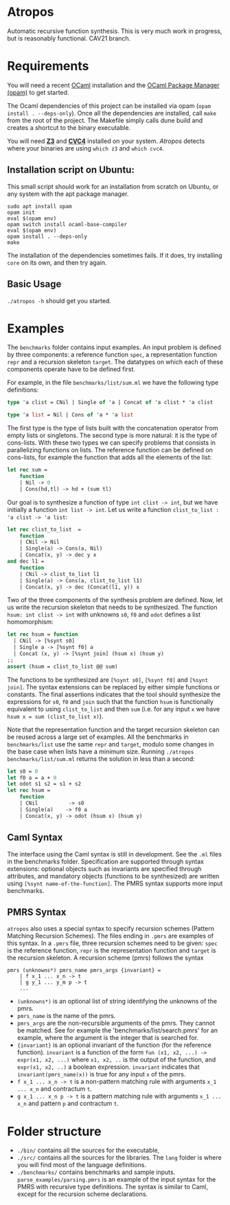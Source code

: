 # Atropos

Automatic recursive function synthesis.
This is very much work in progress, but is reasonably functional.
CAV21 branch.
# Requirements
You will need a recent [OCaml](https://ocaml.org/releases/4.11.1.html) installation and the [OCaml Package Manager (opam)](https://opam.ocaml.org) to get started.

The Ocaml dependencies of this project can be installed via opam (```opam install . --deps-only```).
Once all the dependencies are installed, call ```make``` from the root of the project. The Makefile simply calls dune build and creates a shortcut to the binary executable.

You will need [**Z3**](https://github.com/Z3Prover/z3) and [**CVC4**](https://cvc4.github.io) installed on your system. *Atropos* detects where your binaries are using `which z3` and `which cvc4`.

## Installation script on Ubuntu:
This small script should work for an installation from scratch on Ubuntu, or any system with the apt package manager.
```
sudo apt install opam
opam init
eval $(opam env)
opam switch install ocaml-base-compiler
eval $(opam env)
opam install . --deps-only
make
```
The installation of the dependencies sometimes fails. If it does, try installing `core` on its own, and then try again.

## Basic Usage
`./atropos -h` should get you started.

# Examples
The `benchmarks` folder contains input examples. An input problem is defined by three components: a reference function `spec`, a representation function `repr` and a recursion skeleton `target`.
The datatypes on which each of these components operate have to be defined first.

For example, in the file `benchmarks/list/sum.ml` we have the following type definitions:
```ocaml
type 'a clist = CNil | Single of 'a | Concat of 'a clist * 'a clist

type 'a list = Nil | Cons of 'a * 'a list
```
The first type is the type of lists built with the concatenation operator from empty lists or singletons. The second type is more natural: it is the type of cons-lists. With these two types we can specify problems that consists in parallelizing functions on lists. The reference function can be defined on cons-lists, for example the function that adds all the elements of the list:
```ocaml
let rec sum =
    function
    | Nil -> 0
    | Cons(hd,tl) -> hd + (sum tl)
```
Our goal is to synthesize a function of type `int clist -> int`, but we have initially a function `int list -> int`. Let us write a function `clist_to_list : 'a clist -> 'a list`:
```ocaml
let rec clist_to_list  =
    function
    | CNil -> Nil
    | Single(a) -> Cons(a, Nil)
    | Concat(x, y) -> dec y x
and dec l1 =
    function
    | CNil -> clist_to_list l1
    | Single(a) -> Cons(a, clist_to_list l1)
    | Concat(x, y) -> dec (Concat(l1, y)) x
```
Two of the three components of the synthesis problem are defined. Now, let us write the recursion skeleton that needs to be synthesized. The function `hsum: int clist -> int` with unknowns `s0`, `f0` and `odot` defines a list homomorphism:
```ocaml
let rec hsum = function
  | CNil -> [%synt s0]
  | Single a -> [%synt f0] a
  | Concat (x, y) -> [%synt join] (hsum x) (hsum y)
;;
assert (hsum = clist_to_list @@ sum)
```
The functions to be synthesized are `[%synt s0]`, `[%synt f0]` and `[%synt join]`. The syntax extensions can be replaced by either simple functions or constants.
The final assertions indicates that the tool should synthesize the expressions for `s0`, `f0` and `join` such that the function `hsum` is functionally equivalent to using `clist_to_list` and then `sum` (i.e. for any input `x` we have `hsum x = sum (clist_to_list x)`).

Note that the representation function and the target recursion skeleton can be reused across a large set of examples. All the benchmarks in `benchmarks/list` use the same `repr` and `target`, modulo some changes in the base case when lists have a minimum size.
Running `./atropos benchmarks/list/sum.ml` returns the solution in less than a second:
```ocaml
let s0 = 0
let f0 a = a + 0
let odot s1 s2 = s1 + s2
let rec hsum =
    function
    | CNil          -> s0
    | Single(a)    -> f0 a
    | Concat(x, y) -> odot (hsum x) (hsum y)
```

## Caml Syntax

The interface using the Caml syntax is still in development. See the `.ml` files in the benchmarks folder. Specification are supported through syntax extensions: optional objects such as invariants are specified through attributes, and mandatory objects (functions to be synthesized) are written using `[%synt name-of-the-function]`.
The PMRS syntax supports more input benchmarks.

## PMRS Syntax
`atropos` also uses a special syntax to specify recursion schemes (Pattern Matching Recursion Schemes). The files ending in `.pmrs` are examples of this syntax. In a `.pmrs` file, three recursion schemes need to be given: `spec` is the reference function, `repr` is the representation function and `target` is the recursion skeleton.
A recursion scheme (pmrs) follows the syntax
```
pmrs (unknowns*) pmrs_name pmrs_args {invariant} =
    | f x_1 ... x_n -> t
    | g y_1 ... y_m p -> t
    ...
```
- `(unknowns*)` is an optional list of string identifying the unknowns of the pmrs.
- `pmrs_name` is the name of the pmrs.
- `pmrs_args` are the non-recursible arguments of the pmrs. They cannot be matched. See for example the 'benchmarks/list/search.pmrs' for an example, where the argument is the integer that is searched for.
- `{invariant}` is an optional invariant of the function (for the reference function). `invariant` is a function of the form `fun (x1, x2, ...) -> expr(x1, x2, ...)` where `x1, x2, ..` is the output of the function, and `expr(x1, x2, ..)` a boolean expression. `invariant` indicates that `invariant(pmrs_name(x))` is true for any input `x` of the pmrs.
- `f x_1 ... x_n -> t` is a non-pattern matching rule with arguments `x_1 ... x_n` and contractum `t`.
- `g x_1 ... x_n p -> t` is a pattern matching rule with arguments `x_1 ... x_n` and pattern `p` and contractum `t`.



# Folder structure

- `./bin/` contains all the sources for the executable,
- `./src/` contains all the sources for the libraries. The `lang` folder is where you will find most of the language definitions.
- `./benchmarks/` contains benchmarks and sample inputs. `parse_examples/parsing.pmrs` is an example of the input syntax for the PMRS with recursive type definitions. The syntax is similar to Caml, except for the recursion scheme declarations.

